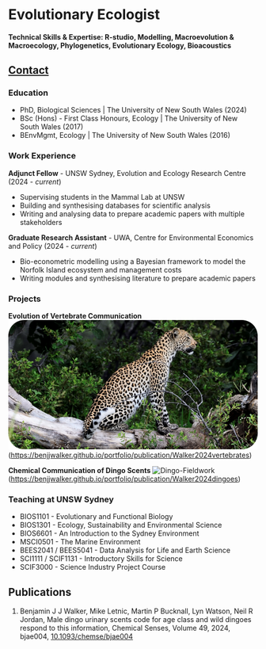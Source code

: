 # Evolutionary Ecologist

#### Technical Skills & Expertise: R-studio, Modelling, Macroevolution & Macroecology, Phylogenetics, Evolutionary Ecology, Bioacoustics

## [Contact](mailto:bjjwalker1@gmail.com)

### Education
- PhD, Biological Sciences | The University of New South Wales (2024)
- BSc (Hons) - First Class Honours, Ecology | The University of New South Wales (2017)
- BEnvMgmt, Ecology | The University of New South Wales (2016)

### Work Experience
**Adjunct Fellow** - UNSW Sydney, Evolution and Ecology Research Centre (2024 - *current*)
  - Supervising students in the Mammal Lab at UNSW 
  - Building and synthesising databases for scientific analysis
  - Writing and analysing data to prepare academic papers with multiple stakeholders

**Graduate Research Assistant** - UWA, Centre for Environmental Economics and Policy (2024 - *current*)
  - Bio-econometric modelling using a Bayesian framework to model the Norfolk Island ecosystem and management costs
  - Writing modules and synthesising literature to prepare academic papers  

### Projects
**Evolution of Vertebrate Communication**
![Kudu-Fieldwork](assets/img/leopard.png)(https://benjjwalker.github.io/portfolio/publication/Walker2024vertebrates)


**Chemical Communication of Dingo Scents**
![Dingo-Fieldwork](assets/img/dingo.png)(https://benjjwalker.github.io/portfolio/publication/Walker2024dingoes)


### Teaching at UNSW Sydney
- BIOS1101 - Evolutionary and Functional Biology
- BIOS1301 - Ecology, Sustainability and Environmental Science
- BIOS6601 - An Introduction to the Sydney Environment
- MSCI0501 - The Marine Environment
- BEES2041 / BEES5041 - Data Analysis for Life and Earth Science
- SCI1111 / SCIF1131 - Introductory Skills for Science
- SCIF3000 - Science Industry Project Course


## Publications
1. Benjamin J J Walker, Mike Letnic, Martin P Bucknall, Lyn Watson, Neil R Jordan, Male dingo urinary scents code for age class and wild dingoes respond to this information, Chemical Senses, Volume 49, 2024, bjae004, [10.1093/chemse/bjae004](https://doi.org/10.1093/chemse/bjae004) <div data-badge-popover="right" data-badge-type="4" data-doi="10.1093/chemse/bjae004" data-hide-no-mentions="true" class="altmetric-embed"></div>

<script type='text/javascript' src='https://d1bxh8uas1mnw7.cloudfront.net/assets/embed.js'></script>
